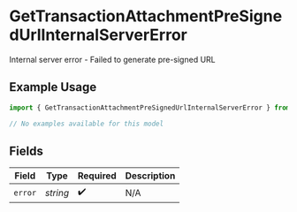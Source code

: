 # GetTransactionAttachmentPreSignedUrlInternalServerError

Internal server error - Failed to generate pre-signed URL

## Example Usage

```typescript
import { GetTransactionAttachmentPreSignedUrlInternalServerError } from "@midday-ai/sdk/models/errors";

// No examples available for this model
```

## Fields

| Field              | Type               | Required           | Description        |
| ------------------ | ------------------ | ------------------ | ------------------ |
| `error`            | *string*           | :heavy_check_mark: | N/A                |